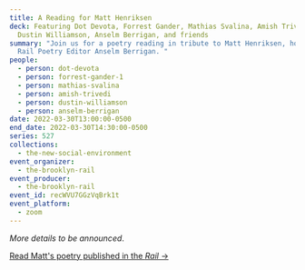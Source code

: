 ```yaml
---
title: A Reading for Matt Henriksen
deck: Featuring Dot Devota, Forrest Gander, Mathias Svalina, Amish Trivedi,
  Dustin Williamson, Anselm Berrigan, and friends
summary: "Join us for a poetry reading in tribute to Matt Henriksen, hosted by
  Rail Poetry Editor Anselm Berrigan. "
people:
  - person: dot-devota
  - person: forrest-gander-1
  - person: mathias-svalina
  - person: amish-trivedi
  - person: dustin-williamson
  - person: anselm-berrigan
date: 2022-03-30T13:00:00-0500
end_date: 2022-03-30T14:30:00-0500
series: 527
collections:
  - the-new-social-environment
event_organizer:
  - the-brooklyn-rail
event_producer:
  - the-brooklyn-rail
event_id: recWVU7GGzVqBrk1t
event_platform:
  - zoom
---
```

*More details to be announced*. 

[Read Matt's poetry published in the *Rail* →](https://brooklynrail.org/contributor/matthew-henriksen)